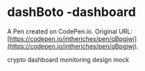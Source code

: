 # dashBoto -dashboard

A Pen created on CodePen.io. Original URL: [https://codepen.io/intheriches/pen/qBpgjwj](https://codepen.io/intheriches/pen/qBpgjwj).

crypto dashboard monitoring design mock